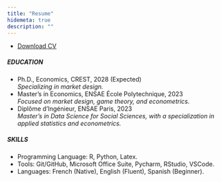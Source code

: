 ```yaml
---
title: "Resume"
hidemeta: true
description: ""
---
```

+ [Download CV](/website/Academic_Resume.pdf)
##### EDUCATION
+ Ph.D., Economics, CREST, 2028 (Expected)  
  *Specializing in market design.*  
+ Master’s in Economics, ENSAE École Polytechnique, 2023  
  *Focused on market design, game theory, and econometrics.*  
+ Diplôme d’Ingénieur, ENSAE Paris, 2023  
  *Master’s in Data Science for Social Sciences, with a specialization in applied statistics and econometrics.*  


##### SKILLS
+ Programming Language: R, Python, Latex.
+ Tools: Git/GitHub, Microsoft Office Suite, Pycharm, RStudio, VSCode.
+ Languages: French (Native), English (Fluent), Spanish (Beginner).
  